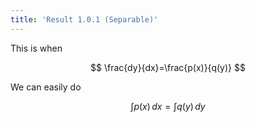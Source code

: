 ```yaml
---
title: 'Result 1.0.1 (Separable)'
---
```


This is when

$$
\frac{dy}{dx}=\frac{p(x)}{q(y)}
$$

We can easily do

$$
\int p(x)\,dx=\int q(y)\,dy
$$
